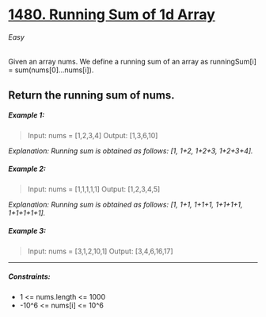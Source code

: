 # [1480. Running Sum of 1d Array](https://leetcode.com/problems/running-sum-of-1d-array/ "# 1480. Running Sum of 1d Array")
###### Easy

Given an array nums. We define a running sum of an array as runningSum[i] = sum(nums[0]…nums[i]).

Return the running sum of nums.
------------
##### Example 1:
> Input: nums = [1,2,3,4]
Output: [1,3,6,10]

*Explanation: Running sum is obtained as follows: [1, 1+2, 1+2+3, 1+2+3+4].*

##### Example 2:
> Input: nums = [1,1,1,1,1]
Output: [1,2,3,4,5]

*Explanation: Running sum is obtained as follows: [1, 1+1, 1+1+1, 1+1+1+1, 1+1+1+1+1].*

##### Example 3:
> Input: nums = [3,1,2,10,1]
Output: [3,4,6,16,17]

------------

##### Constraints:

- 1 <= nums.length <= 1000
- -10^6 <= nums[i] <= 10^6

